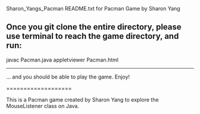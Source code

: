 Sharon_Yangs_Pacman
README.txt for Pacman Game by Sharon Yang

Once you git clone the entire directory, please use terminal to reach the game directory, and run:
--

javac Pacman.java
appletviewer Pacman.html

----
... and you should be able to play the game. Enjoy!

===================

This is a Pacman game created by Sharon Yang to explore the MouseListener class on Java.
